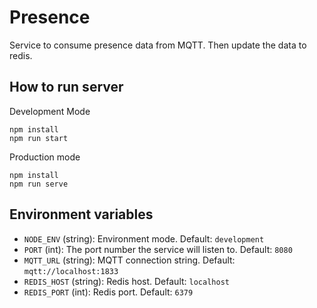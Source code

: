 Presence
============

Service to consume presence data from MQTT. Then update the data to redis.


## How to run server

Development Mode
```
npm install
npm run start
```

Production mode
```
npm install
npm run serve
```


## Environment variables

* `NODE_ENV` (string): Environment mode. Default: `development`
* `PORT` (int): The port number the service will listen to. Default: `8080`
* `MQTT_URL` (string): MQTT connection string. Default: `mqtt://localhost:1833`
* `REDIS_HOST` (string): Redis host. Default: `localhost`
* `REDIS_PORT` (int): Redis port. Default: `6379`
